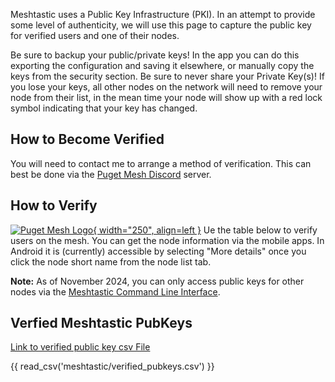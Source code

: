 Meshtastic uses a Public Key Infrastructure (PKI). In an attempt to provide some level of authenticity, we will use this page to capture the public key for verified users and one of their nodes.

Be sure to backup your public/private keys! In the app you can do this exporting the configuration and saving it elsewhere, or manually copy the keys from the security section. Be sure to never share your Private Key(s)! If you lose your keys, all other nodes on the network will need to remove your node from their list, in the mean time your node will show up with a red lock symbol indicating that your key has changed. 

## How to Become Verified
You will need to contact me to arrange a method of verification. This can best be done via the [Puget Mesh Discord](https://discord.gg/ANvUg3AyZt) server. 

## How to Verify
[![Puget Mesh Logo](/media/NodeInfo_Android.png){ width="250", align=left }](/media/NodeInfo_Android.png)
Ue the table below to verify users on the mesh. You can get the node information via the mobile apps. In Android it is (currently) accessible by selecting "More details" once you click the node short name from the node list tab. 

**Note:** As of November 2024, you can only access public keys for other nodes via the [Meshtastic Command Line Interface](https://meshtastic.org/docs/software/python/cli/). 


## Verfied Meshtastic PubKeys
[Link to verified public key csv File](https://github.com/pugetmesh/pugetmesh.github.io/blob/main/docs/meshtastic/verified_pubkeys.csv)

{{ read_csv('meshtastic/verified_pubkeys.csv') }}
